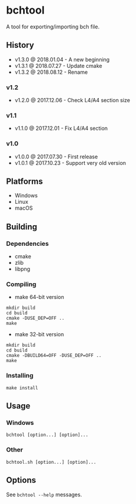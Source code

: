 # bchtool

A tool for exporting/importing bch file.

## History

- v1.3.0 @ 2018.01.04 - A new beginning
- v1.3.1 @ 2018.07.27 - Update cmake
- v1.3.2 @ 2018.08.12 - Rename

### v1.2

- v1.2.0 @ 2017.12.06 - Check L4/A4 section size

### v1.1

- v1.1.0 @ 2017.12.01 - Fix L4/A4 section

### v1.0

- v1.0.0 @ 2017.07.30 - First release
- v1.0.1 @ 2017.10.23 - Support very old version

## Platforms

- Windows
- Linux
- macOS

## Building

### Dependencies

- cmake
- zlib
- libpng

### Compiling

- make 64-bit version
~~~
mkdir build
cd build
cmake -DUSE_DEP=OFF ..
make
~~~

- make 32-bit version
~~~
mkdir build
cd build
cmake -DBUILD64=OFF -DUSE_DEP=OFF ..
make
~~~

### Installing

~~~
make install
~~~

## Usage

### Windows

~~~
bchtool [option...] [option]...
~~~

### Other

~~~
bchtool.sh [option...] [option]...
~~~

## Options

See `bchtool --help` messages.
